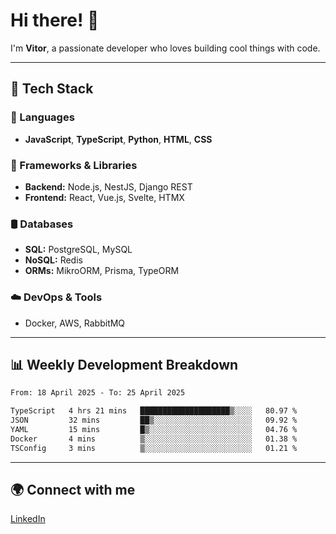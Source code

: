 
# Hi there! 👋

I'm **Vitor**, a passionate developer who loves building cool things with code.

---
## 🔧 Tech Stack

### 📌 Languages
- **JavaScript**, **TypeScript**, **Python**, **HTML**, **CSS**

### 🚀 Frameworks & Libraries
- **Backend:** Node.js, NestJS, Django REST
- **Frontend:** React, Vue.js, Svelte, HTMX

### 🛢️ Databases
- **SQL:** PostgreSQL, MySQL
- **NoSQL:** Redis
- **ORMs:** MikroORM, Prisma, TypeORM

### ☁️ DevOps & Tools
- Docker, AWS, RabbitMQ

---
## 📊 Weekly Development Breakdown

<!--START_SECTION:waka-->

```txt
From: 18 April 2025 - To: 25 April 2025

TypeScript   4 hrs 21 mins   ████████████████████▒░░░░   80.97 %
JSON         32 mins         ██▒░░░░░░░░░░░░░░░░░░░░░░   09.92 %
YAML         15 mins         █▒░░░░░░░░░░░░░░░░░░░░░░░   04.76 %
Docker       4 mins          ▒░░░░░░░░░░░░░░░░░░░░░░░░   01.38 %
TSConfig     3 mins          ▒░░░░░░░░░░░░░░░░░░░░░░░░   01.21 %
```

<!--END_SECTION:waka-->

---
## 🌍 Connect with me
[LinkedIn](https://www.linkedin.com/in/vitorlc)

